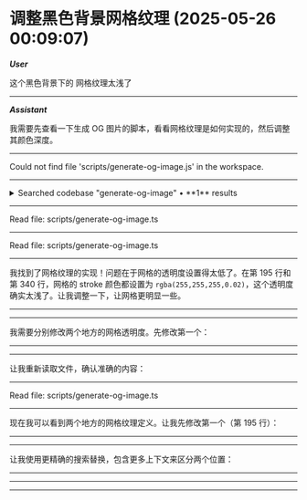 <!-- Generated by SpecStory -->

# 调整黑色背景网格纹理 (2025-05-26 00:09:07)

_**User**_

这个黑色背景下的 网格纹理太浅了

---

_**Assistant**_

我需要先查看一下生成 OG 图片的脚本，看看网格纹理是如何实现的，然后调整其颜色深度。

---

Could not find file 'scripts/generate-og-image.js' in the workspace.

---

<details>
            <summary>Searched codebase "generate-og-image" • **1** results</summary>
        
| File |
|------|
| `undefined` |

</details>

---

Read file: scripts/generate-og-image.ts

---

Read file: scripts/generate-og-image.ts

---

我找到了网格纹理的实现！问题在于网格的透明度设置得太低了。在第 195 行和第 340 行，网格的 stroke 颜色都设置为 `rgba(255,255,255,0.02)`，这个透明度确实太浅了。让我调整一下，让网格更明显一些。

---



---

我需要分别修改两个地方的网格透明度。先修改第一个：

---



---

让我重新读取文件，确认准确的内容：

---

Read file: scripts/generate-og-image.ts

---

现在我可以看到两个地方的网格纹理定义。让我先修改第一个（第 195 行）：

---



---

让我使用更精确的搜索替换，包含更多上下文来区分两个位置：

---



---



---

